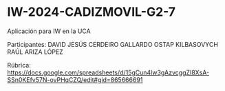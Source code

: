 # IW-2024-CADIZMOVIL-G2-7
Aplicación para IW en la UCA

Participantes:
DAVID JESÚS CERDEIRO GALLARDO
OSTAP KILBASOVYCH
RAÚL ARIZA LÓPEZ

Rúbrica:
https://docs.google.com/spreadsheets/d/15gCun4lw3gAzvcggZI8XsA-SSn0KEfv57N-ovPHqCZQ/edit#gid=865666691
